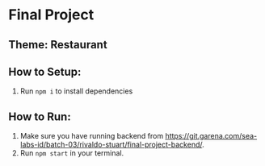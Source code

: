 # Final Project

## Theme: Restaurant

## How to Setup:

1. Run `npm i` to install dependencies

## How to Run:

1. Make sure you have running backend from https://git.garena.com/sea-labs-id/batch-03/rivaldo-stuart/final-project-backend/.
2. Run `npm start` in your terminal.
